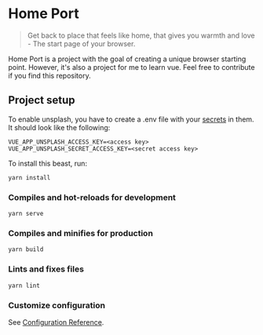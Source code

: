 # Home Port

> Get back to place that feels like home, that gives you warmth and love - The start page of your browser.

Home Port is a project with the goal of creating a unique browser starting point. However, it's also a project for me to learn vue. Feel free to contribute if you find this repository.

## Project setup

To enable unsplash, you have to create a .env file with your [secrets](https://unsplash.com/developers) in them. It should look like the following:

```
VUE_APP_UNSPLASH_ACCESS_KEY=<access key>
VUE_APP_UNSPLASH_SECRET_ACCESS_KEY=<secret access key>
```

To install this beast, run:

```
yarn install
```

### Compiles and hot-reloads for development
```
yarn serve
```

### Compiles and minifies for production
```
yarn build
```

### Lints and fixes files
```
yarn lint
```

### Customize configuration
See [Configuration Reference](https://cli.vuejs.org/config/).
